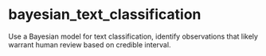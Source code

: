 # bayesian_text_classification
Use a Bayesian model for text classification, identify observations that likely warrant human review based on credible interval.
